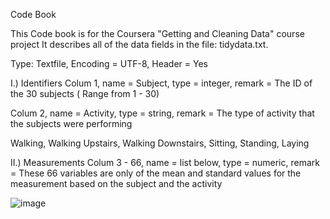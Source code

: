 Code Book

This Code book is for the Coursera "Getting and Cleaning Data" course project
It describes all of the data fields in the file: tidydata.txt.

Type: Textfile, Encoding = UTF-8, Header = Yes


I.) Identifiers
Colum 1, name = Subject, type = integer, remark = The ID of the 30 subjects ( Range from 1 - 30) 

Colum 2, name = Activity, type = string, remark = The type of activity that the subjects were performing

Walking, Walking Upstairs, Walking Downstairs, Sitting, Standing, Laying


II.) Measurements
Colum 3 - 66,  name = list below, type = numeric, remark = These 66 variables are only of the mean and standard values for the measurement based on the subject and the activity

![image](https://user-images.githubusercontent.com/78473729/112620811-4a858600-8e29-11eb-84f4-3c7b43ba8928.png)
